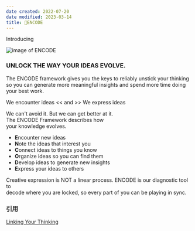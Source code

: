```yaml
---
date created: 2022-07-20
date modified: 2023-03-14
title: 🔡ENCODE
---
```


Introducing

![image of ENCODE](https://img2.oldwinter.top/🔡ENCODE_image_1.png)

### UNLOCK THE WAY YOUR IDEAS EVOLVE.

The ENCODE framework gives you the keys to reliably unstick your thinking so you can generate more meaningful insights and spend more time doing your best work.

We encounter ideas << and >> We express ideas

We can't avoid it. But we can get better at it.  
The ENCODE Framework describes how  
your knowledge evolves.

- **E**ncounter new ideas
- **N**ote the ideas that interest you
- **C**onnect ideas to things you know
- **O**rganize ideas so you can find them
- **D**evelop ideas to generate new insights
- **E**xpress your ideas to others

Creative expression is NOT a linear process. ENCODE is our diagnostic tool to  
decode where you are locked, so every part of you can be playing in sync.

### 引用

[Linking Your Thinking](https://www.linkingyourthinking.com/)
